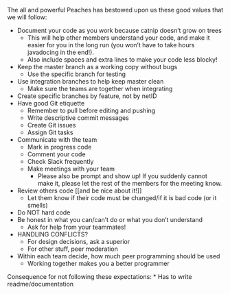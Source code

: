 The all and powerful Peaches has bestowed upon us these good values that we will follow:

* Document your code as you work because catnip doesn’t grow on trees
	* This will help other members understand your code, and make it easier for you in the long run (you won’t have to take hours javadocing in the end!).
	* Also include spaces and extra lines to make your code less blocky!
* Keep the master branch as a working copy without bugs
	* Use the specific branch for testing
* Use integration branches to help keep master clean
	* Make sure the teams are together when integrating
* Create specific branches by feature, not by netID
* Have good Git etiquette
	* Remember to pull before editing and pushing
	* Write descriptive commit messages
	* Create Git issues
	* Assign Git tasks
* Communicate with the team
	* Mark in progress code
	* Comment your code
	* Check Slack frequently
	* Make meetings with your team
		* Please also be prompt and show up! If you suddenly cannot make it, please let the rest of the members for the meeting know.
* Review others code [[and be nice about it!]]
	* Let them know if their code must be changed/if it is bad code (or it smells)
* Do NOT hard code
* Be honest in what you can/can’t do or what you don’t understand
	* Ask for help from your teammates!
* HANDLING CONFLICTS?
	* For design decisions, ask a superior
	* For other stuff, peer moderation
* Within each team decide, how much peer programming should be used
	* Working together makes you a better programmer

Consequence for not following these expectations: 
	* Has to write readme/documentation

